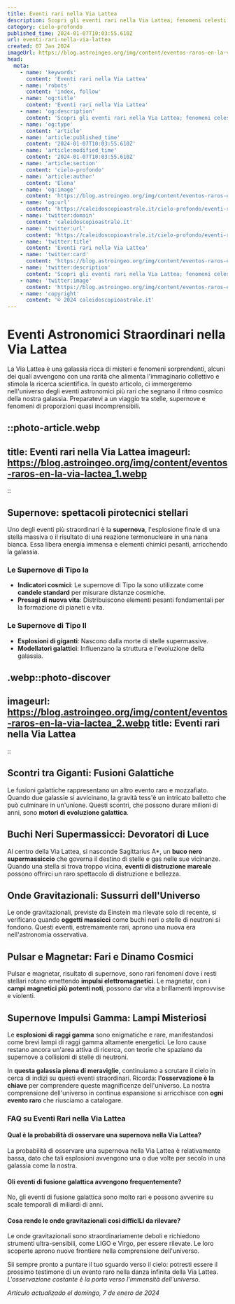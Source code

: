 ```yaml
---
title: Eventi rari nella Via Lattea
description: Scopri gli eventi rari nella Via Lattea; fenomeni celesti unici e straordinarie meraviglie astronomiche che incantano gli astronomi.
category: cielo-profondo
published_time: 2024-01-07T10:03:55.610Z
url: eventi-rari-nella-via-lattea
created: 07 Jan 2024
imageUrl: https://blog.astroingeo.org/img/content/eventos-raros-en-la-via-lactea_1.webp
head:
  meta:
    - name: 'keywords'
      content: 'Eventi rari nella Via Lattea'
    - name: 'robots'
      content: 'index, follow'
    - name: 'og:title'
      content: 'Eventi rari nella Via Lattea'
    - name: 'og:description'
      content: 'Scopri gli eventi rari nella Via Lattea; fenomeni celesti unici e straordinarie meraviglie astronomiche che incantano gli astronomi.'
    - name: 'og:type'
      content: 'article'
    - name: 'article:published_time'
      content: '2024-01-07T10:03:55.610Z'
    - name: 'article:modified_time'
      content: '2024-01-07T10:03:55.610Z'
    - name: 'article:section'
      content: 'cielo-profondo'
    - name: 'article:author'
      content: 'Elena'
    - name: 'og:image'
      content: 'https://blog.astroingeo.org/img/content/eventos-raros-en-la-via-lactea_1.webp'
    - name: 'og:url'
      content: 'https://caleidoscopioastrale.it/cielo-profondo/eventi-rari-nella-via-lattea'
    - name: 'twitter:domain'
      content: 'caleidoscopioastrale.it'
    - name: 'twitter:url'
      content: 'https://caleidoscopioastrale.it/cielo-profondo/eventi-rari-nella-via-lattea'
    - name: 'twitter:title'
      content: 'Eventi rari nella Via Lattea'
    - name: 'twitter:card'
      content: 'https://blog.astroingeo.org/img/content/eventos-raros-en-la-via-lactea_1.webp'
    - name: 'twitter:description'
      content: 'Scopri gli eventi rari nella Via Lattea; fenomeni celesti unici e straordinarie meraviglie astronomiche che incantano gli astronomi.'
    - name: 'twitter:image'
      content: 'https://blog.astroingeo.org/img/content/eventos-raros-en-la-via-lactea_1.webp'
    - name: 'copyright'
      content: '© 2024 caleidoscopioastrale.it'
---
```

# Eventi Astronomici Straordinari nella Via Lattea

La Via Lattea è una galassia ricca di misteri e fenomeni sorprendenti, alcuni dei quali avvengono con una rarità che alimenta l'immaginario collettivo e stimola la ricerca scientifica. In questo articolo, ci immergeremo nell'universo degli eventi astronomici più rari che segnano il ritmo cosmico della nostra galassia. Preparatevi a un viaggio tra stelle, supernove e fenomeni di proporzioni quasi incomprensibili.

::photo-article.webp
---
title: Eventi rari nella Via Lattea
imageurl: https://blog.astroingeo.org/img/content/eventos-raros-en-la-via-lactea_1.webp
---
::

## Supernove: spettacoli pirotecnici stellari

Uno degli eventi più straordinari è la **supernova**, l'esplosione finale di una stella massiva o il risultato di una reazione termonucleare in una nana bianca. Essa libera energia immensa e elementi chimici pesanti, arricchendo la galassia.

### Le Supernove di Tipo Ia
- **Indicatori cosmici**: Le supernove di Tipo Ia sono utilizzate come **candele standard** per misurare distanze cosmiche.
- **Presagi di nuova vita**: Distribuiscono elementi pesanti fondamentali per la formazione di pianeti e vita.

### Le Supernove di Tipo II
- **Esplosioni di giganti**: Nascono dalla morte di stelle supermassive.
- **Modellatori galattici**: Influenzano la struttura e l'evoluzione della galassia.

.webp::photo-discover
---
imageurl: https://blog.astroingeo.org/img/content/eventos-raros-en-la-via-lactea_2.webp
title: Eventi rari nella Via Lattea
---
::

## Scontri tra Giganti: Fusioni Galattiche

Le fusioni galattiche rappresentano un altro evento raro e mozzafiato. Quando due galassie si avvicinano, la gravità tess'è un intricato balletto che può culminare in un'unione. Questi scontri, che possono durare milioni di anni, sono **motori di evoluzione galattica**.

## Buchi Neri Supermassicci: Devoratori di Luce

Al centro della Via Lattea, si nasconde Sagittarius A*, un **buco nero supermassiccio** che governa il destino di stelle e gas nelle sue vicinanze. Quando una stella si trova troppo vicina, **eventi di distruzione mareale** possono offrirci un raro spettacolo di distruzione e bellezza.

## Onde Gravitazionali: Sussurri dell'Universo

Le onde gravitazionali, previste da Einstein ma rilevate solo di recente, si verificano quando **oggetti massicci** come buchi neri o stelle di neutroni si fondono. Questi eventi, estremamente rari, aprono una nuova era nell'astronomia osservativa.

## Pulsar e Magnetar: Fari e Dinamo Cosmici

Pulsar e magnetar, risultato di supernove, sono rari fenomeni dove i resti stellari rotano emettendo **impulsi elettromagnetici**. Le magnetar, con i **campi magnetici più potenti noti**, possono dar vita a brillamenti improvvise e violenti.

## Supernove Impulsi Gamma: Lampi Misteriosi

Le **esplosioni di raggi gamma** sono enigmatiche e rare, manifestandosi come brevi lampi di raggi gamma altamente energetici. Le loro cause restano ancora un'area attiva di ricerca, con teorie che spaziano da supernove a collisioni di stelle di neutroni.

In **questa galassia piena di meraviglie**, continuiamo a scrutare il cielo in cerca di indizi su questi eventi straordinari. Ricorda: **l'osservazione è la chiave** per comprendere queste magnificenze dell'universo. La nostra comprensione dell'universo in continua espansione si arricchisce con **ogni evento raro** che riusciamo a catalogare.

### FAQ su Eventi Rari nella Via Lattea

#### Qual è la probabilità di osservare una supernova nella Via Lattea?
La probabilità di osservare una supernova nella Via Lattea è relativamente bassa, dato che tali esplosioni avvengono una o due volte per secolo in una galassia come la nostra.

#### Gli eventi di fusione galattica avvengono frequentemente?
No, gli eventi di fusione galattica sono molto rari e possono avvenire su scale temporali di miliardi di anni.

#### Cosa rende le onde gravitazionali così difficILI da rilevare?
Le onde gravitazionali sono straordinariamente deboli e richiedono strumenti ultra-sensibili, come LIGO e Virgo, per essere rilevate. Le loro scoperte aprono nuove frontiere nella comprensione dell'universo.

Sii sempre pronto a puntare il tuo sguardo verso il cielo: potresti essere il prossimo testimone di un evento raro nella danza infinita della Via Lattea. *L'osservazione costante è la porta verso l'immensità dell'universo*.

_Artículo actualizado el domingo, 7 de enero de 2024_